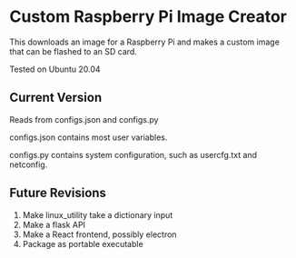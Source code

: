 # Custom Raspberry Pi Image Creator
This downloads an image for a Raspberry Pi and makes a custom image that can be flashed to an SD card. 


Tested on Ubuntu 20.04  

## Current Version
Reads from configs.json and configs.py

configs.json contains most user variables.

configs.py contains system configuration, such as usercfg.txt and netconfig.

## Future Revisions

1. Make linux_utility take a dictionary input
2. Make a flask API
3. Make a React frontend, possibly electron
4. Package as portable executable